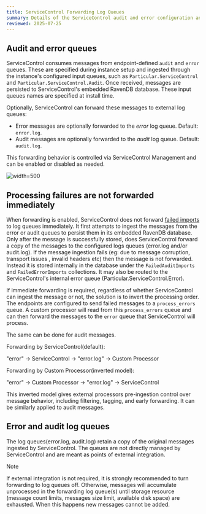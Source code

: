 ```yaml
---
title: ServiceControl Forwarding Log Queues
summary: Details of the ServiceControl audit and error configuration and forwarding behavior
reviewed: 2025-07-25
---
```


## Audit and error queues

ServiceControl consumes messages from endpoint-defined `audit` and `error` queues. These are specified during instance setup and ingested through the instance's configured input queues, such as `Particular.ServiceControl` and `Particular.ServiceControl.Audit`. Once received, messages are persisted to ServiceControl's embedded RavenDB database. These input queues names are specified at install time.

Optionally, ServiceControl can forward these messages to external log queues:

* Error messages are optionally forwarded to the _error_ log queue. Default: `error.log`.
* Audit messages are optionally forwarded to the _audit_ log queue. Default: `audit.log`.

This forwarding behavior is controlled via ServiceControl Management and can be enabled or disabled as needed.

![](managementutil-queueconfig.png 'width=500')

## Processing failures are not forwarded immediately

When forwarding is enabled, ServiceControl does not forward [failed imports](/servicecontrol/import-failed-messages.md) to log queues immediately. It first attempts to ingest the messages from the error or audit queues to persist them in its embedded RavenDB database. Only after the message is successfully stored, does ServiceControl forward a copy of the messages to the configured logs queues (error.log and/or audit.log). If the message ingestion fails (eg: due to message corruption, transport issues , invalid headers etc) then the message is not forwarded. Instead it is stored internally in the database under the `FailedAuditImports` and `FailedErrorImports` collections. It may also be routed to the ServiceControl's internal error queue (Particular.ServiceControl.Error).

If immediate forwarding is required, regardless of whether ServiceControl can ingest the message or not, the solution is to invert the processing order. The endpoints are configured to send failed messages to a `process_errors` queue. A custom processor will read from this `process_errors` queue and can then forward the messages to the `error` queue that ServiceControl will process.

The same can be done for audit messages.

Forwarding by ServiceControl(default):

   "error" -> ServiceControl -> "error.log" -> Custom Processor

Forwarding by Custom Processor(inverted model):

   "error" -> Custom Processor -> "error.log" -> ServiceControl

This inverted model gives external processors pre-ingestion control over message behavior, including filtering, tagging, and early forwarding. It can be similarly applied to audit messages.

## Error and audit log queues

The log queues(error.log, audit.log) retain a copy of the original messages ingested by ServiceControl.
The queues are not directly managed by ServiceControl and are meant as points of external integration.

> [!NOTE]
> If external integration is not required, it is strongly recommended to turn forwarding to log queues off. Otherwise, messages will accumulate unprocessed in the forwarding log queue(s) until storage resource (message count limits, messages size limit, available disk space) are exhausted. When this happens new messages cannot be added.
